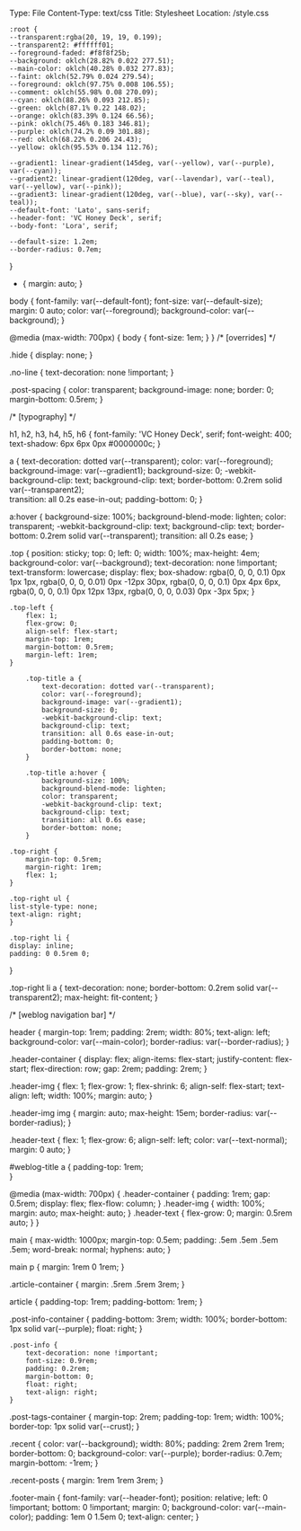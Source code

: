 Type: File
Content-Type: text/css
Title: Stylesheet
Location: /style.css


	:root {
	--transparent:rgba(20, 19, 19, 0.199);
	--transparent2: #ffffff01;
	--foreground-faded: #f8f8f25b;
	--background: oklch(28.82% 0.022 277.51);
    --main-color: oklch(40.28% 0.032 277.83);
    --faint: oklch(52.79% 0.024 279.54);
    --foreground: oklch(97.75% 0.008 106.55);
    --comment: oklch(55.98% 0.08 270.09);
    --cyan: oklch(88.26% 0.093 212.85);
    --green: oklch(87.1% 0.22 148.02);
    --orange: oklch(83.39% 0.124 66.56);
    --pink: oklch(75.46% 0.183 346.81);
    --purple: oklch(74.2% 0.09 301.88);
    --red: oklch(68.22% 0.206 24.43);
    --yellow: oklch(95.53% 0.134 112.76);

	--gradient1: linear-gradient(145deg, var(--yellow), var(--purple), var(--cyan));
	--gradient2: linear-gradient(120deg, var(--lavendar), var(--teal), var(--yellow), var(--pink));
	--gradient3: linear-gradient(120deg, var(--blue), var(--sky), var(--teal));
	--default-font: 'Lato', sans-serif;
	--header-font: 'VC Honey Deck', serif;
	--body-font: 'Lora', serif;

	--default-size: 1.2em;
	--border-radius: 0.7em;
}

* {
	margin: auto;
}

body {
	font-family: var(--default-font);
	font-size: var(--default-size);
	margin: 0 auto;
	color: var(--foreground);
	background-color: var(--background);
}

@media (max-width: 700px) {
	body {
		font-size: 1em;
	}
}
/* [overrides] */

.hide {
	display: none;
}

.no-line {
	text-decoration: none !important;
}

.post-spacing {
	color: transparent;
	background-image: none;
	border: 0;
	margin-bottom: 0.5rem;
}

/* [typography] */

h1, h2, h3, h4, h5, h6 {
	font-family: 'VC Honey Deck', serif;
	font-weight: 400;
	text-shadow: 6px 6px 0px #0000000c;
}

a {
	text-decoration: dotted var(--transparent);
	color: var(--foreground);
	background-image: var(--gradient1);
	background-size: 0;
	-webkit-background-clip: text;
    	background-clip: text;
	border-bottom: 0.2rem solid var(--transparent2);	
	transition: all 0.2s ease-in-out;
	padding-bottom: 0;
}

a:hover {
	background-size: 100%;
	background-blend-mode: lighten;
	color: transparent;
	-webkit-background-clip: text;
    	background-clip: text;
	border-bottom: 0.2rem solid var(--transparent);
	transition: all 0.2s ease;
}


.top {
	position: sticky;
	top: 0;
	left: 0;
	width: 100%;
	max-height: 4em;
	background-color: var(--background);
	text-decoration: none !important;
	text-transform: lowercase;
	display: flex;
	box-shadow: 
		rgba(0, 0, 0, 0.1) 0px 1px 1px, 
		rgba(0, 0, 0, 0.01) 0px -12px 30px, 
		rgba(0, 0, 0, 0.1) 0px 4px 6px, 
		rgba(0, 0, 0, 0.1) 0px 12px 13px, 
		rgba(0, 0, 0, 0.03) 0px -3px 5px;
}

	.top-left {
		flex: 1;
		flex-grow: 0;
		align-self: flex-start;
		margin-top: 1rem;
		margin-bottom: 0.5rem;
		margin-left: 1rem;
	}

		.top-title a {
			text-decoration: dotted var(--transparent);
			color: var(--foreground);
			background-image: var(--gradient1);
			background-size: 0;
			-webkit-background-clip: text;
			background-clip: text;
			transition: all 0.6s ease-in-out;
			padding-bottom: 0;
			border-bottom: none;
		}

		.top-title a:hover {
			background-size: 100%;
			background-blend-mode: lighten;
			color: transparent;
			-webkit-background-clip: text;
    		background-clip: text;
			transition: all 0.6s ease;
			border-bottom: none;
		}

	.top-right {
		margin-top: 0.5rem;
		margin-right: 1rem;
		flex: 1;
	}

	.top-right ul {
	list-style-type: none;
	text-align: right;
	}

	.top-right li {
	display: inline;
	padding: 0 0.5rem 0;
}

.top-right li a {
	text-decoration: none;
	border-bottom: 0.2rem solid var(--transparent2);
	max-height: fit-content;
}

/* [weblog navigation bar] */


header {
	margin-top: 1rem;
	padding: 2rem;
	width: 80%;
	text-align: left;
	background-color: var(--main-color);
	border-radius: var(--border-radius);
}

.header-container {
	display: flex;
	align-items: flex-start;
	justify-content: flex-start;
	flex-direction: row;
	gap: 2rem;
	padding: 2rem;
}

.header-img {
	flex: 1;
	flex-grow: 1;
	flex-shrink: 6;
	align-self: flex-start;
	text-align: left;
	width: 100%;
	margin: auto;
}

.header-img img {
	margin: auto;
	max-height: 15em;
	border-radius: var(--border-radius);
}

.header-text {
	flex: 1;
	flex-grow: 6;
	align-self: left;
	color: var(--text-normal);
	margin: 0 auto;
}

#weblog-title a {
	padding-top: 1rem;	
}

@media (max-width: 700px) {
	.header-container {
		padding: 1rem;
		gap: 0.5rem;
		display: flex;
		flex-flow: column;
	}
	.header-img {
		width: 100%;
		margin: auto;
		max-height: auto;
	}
	.header-text {
		flex-grow: 0;
		margin: 0.5rem auto;
	}
}

main {
	max-width: 1000px;
	margin-top: 0.5em;
	padding: .5em .5em .5em .5em;
	word-break: normal;
	hyphens: auto;
}

main p {
	margin: 1rem 0 1rem;
}

.article-container {
	margin: .5rem .5rem 3rem;
}

article {
	padding-top: 1rem;
	padding-bottom: 1rem;
}

.post-info-container {
	padding-bottom: 3rem;
	width: 100%;
	border-bottom: 1px solid var(--purple);
	float: right;
}

	.post-info {
		text-decoration: none !important;
		font-size: 0.9rem;
		padding: 0.2rem;
		margin-bottom: 0;
		float: right;
		text-align: right;
	}

.post-tags-container {
	margin-top: 2rem;
	padding-top: 1rem;
	width: 100%;
	border-top: 1px solid var(--crust);
}


.recent {
	color: var(--background);
	width: 80%;
  	padding: 2rem 2rem 1rem;
	border-bottom: 0;
	background-color: var(--purple);
	border-radius: 0.7em;
	margin-bottom: -1rem;
}

.recent-posts {
	margin: 1rem 1rem 3rem;
}

.footer-main {
	font-family: var(--header-font);
	position: relative;
	left: 0 !important;
	bottom: 0 !important;
	margin: 0;
	background-color: var(--main-color);
	padding: 1em 0 1.5em 0;
	text-align: center;
}
